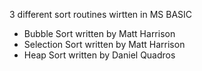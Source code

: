 3 different sort routines wirtten in MS BASIC

* Bubble Sort written by Matt Harrison
* Selection Sort written by Matt Harrison
* Heap Sort written by Daniel Quadros
